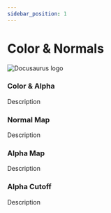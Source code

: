```yaml
---
sidebar_position: 1
---
```


# Color & Normals

![Docusaurus logo](/img/CirclelogoBig.png)

### Color & Alpha

Description

### Normal Map

Description

### Alpha Map

Description

### Alpha Cutoff

Description